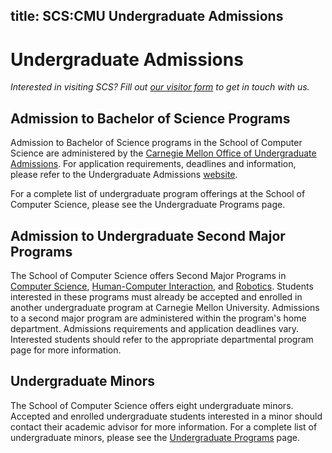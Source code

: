 title: SCS:CMU Undergraduate Admissions
---
# Undergraduate Admissions

*Interested in visiting SCS? Fill out [our visitor form](https://www.cs.cmu.edu/registration/node/2103 "visitor form") to get in touch with us.*

## Admission to Bachelor of Science Programs

Admission to Bachelor of Science programs in the School of Computer Science are administered by the [Carnegie Mellon Office of Undergraduate Admissions](http://admission.enrollment.cmu.edu/ "Carnegie Mellon Office of Undergraduate Admissions" ). For application requirements, deadlines and information, please refer to the Undergraduate Admissions [website](http://admission.enrollment.cmu.edu/).

For a complete list of undergraduate program offerings at the School of Computer Science, please see the Undergraduate Programs page.

## Admission to Undergraduate Second Major Programs

The School of Computer Science offers Second Major Programs in [Computer Science](http://www.csd.cs.cmu.edu/education/bscs/second.html#major), [Human-Computer Interaction](http://www.hcii.cmu.edu/applying-undergraduate-major), and [Robotics](http://major.ri.cmu.edu/). Students interested in these programs must already be accepted and enrolled in another undergraduate program at Carnegie Mellon University. Admissions to a second major program are administered within the program's home department. Admissions requirements and application deadlines vary. Interested students should refer to the appropriate departmental program page for more information.

## Undergraduate Minors

The School of Computer Science offers eight undergraduate minors. Accepted and enrolled undergraduate students interested in a minor should contact their academic advisor for more information. For a complete list of undergraduate minors, please see the [Undergraduate Programs](/undergraduate-programs) page.
